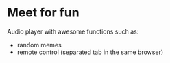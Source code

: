 # Meet for fun

Audio player with awesome functions such as:

- random memes
- remote control (separated tab in the same browser)
